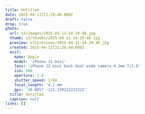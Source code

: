 ```yaml
---
title: Untitled
date: 2025-04-11T21:29:40.000Z
draft: false
drop: true
photo:
  url: s3/images/2025-04-11-14-29-40.jpg
  thumb: s3/thumbs/2025-04-11-14-29-40.jpg
  preview: s3/previews/2025-04-11-14-29-40.jpg
  created: 2025-04-11T21:29:40.000Z
  exif:
    make: Apple
    model: 'iPhone 12 mini'
    lens: 'iPhone 12 mini back dual wide camera 4.2mm f/1.6'
    iso: 160
    aperture: 1.6
    shutter_speed: 1/60
    focal_length: '4.2 mm'
    gps: '36.0857 -115.139222222222'
  title: Untitled
  caption: null
links: []
---
```

